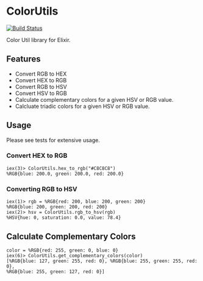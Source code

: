 ColorUtils
==========

[![Build Status](https://travis-ci.org/barakyo/color_utils.svg?branch=master)](https://travis-ci.org/barakyo/color_utils)

Color Util library for Elixir.

## Features ##
* Convert RGB to HEX
* Convert HEX to RGB
* Convert RGB to HSV
* Convert HSV to RGB
* Calculate complementary colors for a given HSV or RGB value.
* Calcluate triadic colors for a given HSV or RGB value.


## Usage ##

Please see tests for extensive usage.

### Convert HEX to RGB ###

    iex(3)> ColorUtils.hex_to_rgb("#C8C8C8")
    %RGB{blue: 200.0, green: 200.0, red: 200.0}

### Converting RGB to HSV ###

    iex(1)> rgb = %RGB{red: 200, blue: 200, green: 200}
    %RGB{blue: 200, green: 200, red: 200}
    iex(2)> hsv = ColorUtils.rgb_to_hsv(rgb)
    %HSV{hue: 0, saturation: 0.0, value: 78.4}

## Calculate Complementary Colors ##

    color = %RGB{red: 255, green: 0, blue: 0}
    iex(6)> ColorUtils.get_complementary_colors(color)
    [%RGB{blue: 127, green: 255, red: 0}, %RGB{blue: 255, green: 255, red: 0},
    %RGB{blue: 255, green: 127, red: 0}]
